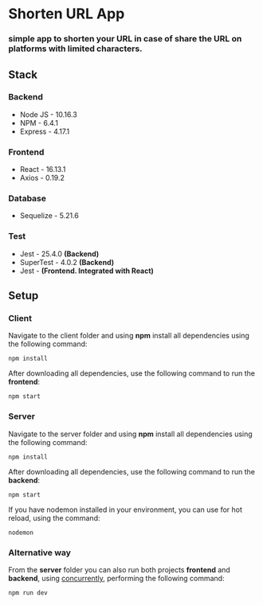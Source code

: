# Shorten URL App
### simple app to shorten your URL in case of share the URL on platforms with limited characters.

## Stack
### Backend
- Node JS - 10.16.3
- NPM - 6.4.1
- Express - 4.17.1
  
### Frontend
- React - 16.13.1
- Axios - 0.19.2
  
### Database
- Sequelize - 5.21.6
  
### Test
- Jest - 25.4.0 **(Backend)** 
- SuperTest - 4.0.2 **(Backend)**
- Jest - **(Frontend. Integrated with React)**

## Setup
### Client
Navigate to the client folder and using **npm** install all dependencies using the following command:

`npm install`

After downloading all dependencies, use the following command to run the **frontend**:

`npm start`

### Server
Navigate to the server folder and using **npm** install all dependencies using the following command:

`npm install`

After downloading all dependencies, use the following command to run the **backend**:

`npm start`

If you have nodemon installed in your environment, you can use for hot reload, using the command:

`nodemon`


### Alternative way
From the **server** folder you can also run both projects **frontend** and **backend**, using [concurrently](https://www.npmjs.com/package/concurrently), performing the following command:

`npm run dev`